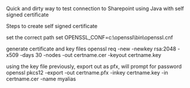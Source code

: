 Quick and dirty way to test connection to Sharepoint using Java with self signed certificate


Steps to create self signed certificate

set the correct path
set OPENSSL_CONF=c:\openssl\bin\openssl.cnf

generate certificate and key files 
openssl req -new -newkey rsa:2048 -x509 -days 30 -nodes -out certname.cer -keyout certname.key

using the key file previously, export out as pfx, will prompt for password
openssl pkcs12 -export -out certname.pfx -inkey certname.key -in certname.cer -name myalias
